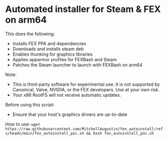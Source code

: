 # Automated installer for Steam & FEX on arm64

This does the following:
- Installs FEX PPA and dependencies
- Downloads and installs steam deb
- Enables thunking for graphics libraries
- Applies apparmor profiles for FEXBash and Steam
- Patches the Steam launcher to launch with FEXBash on arm64

Note:
- This is third-party software for experimental use. It is not supported by Canonical, Valve, NVIDIA, or the FEX developers. Use at your own risk.
- Your x86 RootFS will not receive automatic updates.

Before using this script:
- Ensure that your host's graphics drivers are up-to-date

How to use:
`wget https://raw.githubusercontent.com/MitchellAugustin/fex_autoinstall/refs/heads/main/fex_autoinstall_poc.sh && bash fex_autoinstall_poc.sh`
